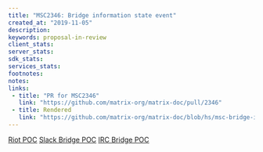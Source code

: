 ```yaml
---
title: "MSC2346: Bridge information state event"
created_at: "2019-11-05"
description:
keywords: proposal-in-review
client_stats:
server_stats:
sdk_stats:
services_stats:
footnotes:
notes:
links:
 - title: "PR for MSC2346"
   link: "https://github.com/matrix-org/matrix-doc/pull/2346"
 - title: Rendered
   link: "https://github.com/matrix-org/matrix-doc/blob/hs/msc-bridge-inf/proposals/2346-bridge-info-state-event.md"
---
```


[Riot POC](https://github.com/matrix-org/matrix-react-sdk/pull/3693)
[Slack Bridge POC](https://github.com/matrix-org/matrix-appservice-slack/pull/333)
[IRC Bridge POC](https://github.com/matrix-org/matrix-appservice-irc/pull/941)
